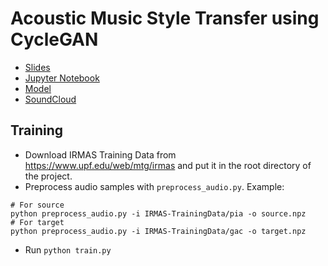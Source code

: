 # Acoustic Music Style Transfer using CycleGAN

- [Slides](https://docs.google.com/presentation/d/19dG5vqjuzJXPAvmT2QsxvO6G5LpGiHpg1ghIl1e3tUI/edit?usp=sharing)
- [Jupyter Notebook](CycleSpecGAN.ipynb)
- [Model](https://github.com/RomelioTavas/ee298/blob/master/Project2/cyclespecgan.py)
- [SoundCloud](https://soundcloud.com/user-660812907/sets/cyclespecgan-outputs/s-mqn4c)

## Training
- Download IRMAS Training Data from https://www.upf.edu/web/mtg/irmas and put it in the root directory of the project.
- Preprocess audio samples with `preprocess_audio.py`. Example:
```
# For source
python preprocess_audio.py -i IRMAS-TrainingData/pia -o source.npz
# For target
python preprocess_audio.py -i IRMAS-TrainingData/gac -o target.npz
```
- Run `python train.py`

